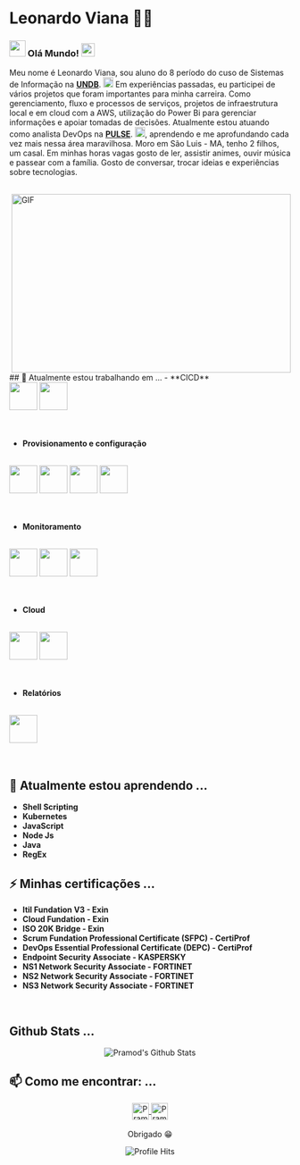 
<!--
**leoviana00/leoviana00** is a ✨ _special_ ✨ repository because its `README.md` (this file) appears on your GitHub profile.

Here are some ideas to get you started:

- 🔭 I’m currently working on ...
- 🌱 I’m currently learning ...
- 👯 I’m looking to collaborate on ...
- 🤔 I’m looking for help with ...
- 💬 Ask me about ...
- 📫 How to reach me: ...
- 😄 Pronouns: ...
- ⚡ Fun fact: ...
-->
# Leonardo Viana :man_technologist: 

### <img src="https://github.com/rajput2107/rajput2107/blob/master/Assets/Hi.gif" width="29px"> Olá Mundo!&nbsp;<img src="https://github.com/rajput2107/rajput2107/blob/master/Assets/Earth.gif" width="24px">

Meu nome é Leonardo Viana, sou aluno do 8 período do cuso de Sistemas de Informação na <a href="http://sou.undb.edu.br/"><b>UNDB</b></a>.  <img src="https://github.com/rajput2107/rajput2107/blob/master/Assets/Rocket.gif" height="18px"> 
Em experiências passadas, eu participei de vários projetos que foram importantes para minha carreira. Como gerenciamento, fluxo e processos de serviços, projetos de infraestrutura local e em cloud com a AWS, utilização do Power Bi para gerenciar informações e apoiar tomadas de decisões. Atualmente estou atuando como analista DevOps na <a href="https://ithappens.gupy.io/"><b>PULSE</b></a>.  <img src="https://github.com/rajput2107/rajput2107/blob/master/Assets/Rocket.gif" height="18px">, aprendendo e me aprofundando cada vez mais nessa área maravilhosa.
Moro em São Luis - MA, tenho 2 filhos, um casal. Em minhas horas vagas gosto de ler, assistir animes, ouvir música e passear com a família.
Gosto de conversar, trocar ideias e experiências sobre tecnologias.

<br/>
   <img align="right" alt="GIF" src="https://github.com/abhisheknaiidu/abhisheknaiidu/blob/master/code.gif?raw=true" width="500" height="320" />
<!--
<img align="right" src="https://github.com/rajput2107/rajput2107/blob/master/Assets/Developer.gif"/>
 --> 
## 🔭 Atualmente estou trabalhando em ...
- **CICD**
<br/>
<code><a href="#"><img height="50" src="https://www.vectorlogo.zone/logos/jenkins/jenkins-ar21.svg"></a></code>
<code><a href="#"><img height="50" src="https://www.vectorlogo.zone/logos/gitlab/gitlab-ar21.svg"></a></code>
<br/>
  <br/>
    <br/>
  
- **Provisionamento e configuração**
<br/>
<code><a href="#"><img height="50" src="https://www.vectorlogo.zone/logos/ansible/ansible-ar21.svg"></a></code>
<code><a href="#"><img height="50" src="https://www.vectorlogo.zone/logos/docker/docker-ar21.svg"></a></code>
<code><a href="#"><img height="50" src="https://www.vectorlogo.zone/logos/kubernetes/kubernetes-ar21.svg"></a></code>
<code><a href="#"><img height="50" src="https://www.vectorlogo.zone/logos/terraformio/terraformio-ar21.svg"></a></code>
<br/>
  <br/>
    <br/>
  
- **Monitoramento**
<br/>
<code><a href="#"><img height="50" src="https://www.vectorlogo.zone/logos/grafana/grafana-ar21.svg"></a></code>
<code><a href="#"><img height="50" src="https://www.vectorlogo.zone/logos/prometheusio/prometheusio-ar21.svg"></a></code>
<code><a href="#"><img height="50" src="https://www.vectorlogo.zone/logos/zabbix/zabbix-ar21.svg"></a></code>
<br/>
  <br/>
    <br/>
  
- **Cloud**
<br/>
<code><a href="#"><img height="50" src="https://www.vectorlogo.zone/logos/linode/linode-ar21.svg"></a></code>
<code><a href="#"><img height="50" src="https://www.vectorlogo.zone/logos/amazon_aws/amazon_aws-ar21.svg"></a></code>
<br/>
  <br/>
    <br/>
  
- **Relatórios**
<br/>
<code><a href="#"><img height="50" src="https://www.vectorlogo.zone/logos/microsoft_powerbi/microsoft_powerbi-ar21.svg"></a></code>
<br/>
  <br/>
    <br/>
  
## 🌱 Atualmente estou aprendendo ...
- **Shell Scripting**   
- **Kubernetes**
- **JavaScript**
- **Node Js**
- **Java**
- **RegEx**

## ⚡ Minhas certificações ...
- **Itil Fundation V3 - Exin**
- **Cloud Fundation - Exin**
- **ISO 20K Bridge - Exin**
- **Scrum Fundation Professional Certificate (SFPC) - CertiProf**
- **DevOps Essential Professional Certificate (DEPC) - CertiProf**
- **Endpoint Security Associate - KASPERSKY**
- **NS1 Network Security Associate - FORTINET**
- **NS2 Network Security Associate - FORTINET**
- **NS3 Network Security Associate - FORTINET**
<br/>

## Github Stats ...
<p align="center">
<img align="center" src="https://github-readme-stats.vercel.app/api?username=leoviana00&&show_icons=true&theme=radical" alt="Pramod's Github Stats">
</p>  


## 📫 Como me encontrar: ...
<p align="center">
 <a href="https://www.linkedin.com/in/leoviana00/" target="blank">
  <img align="center" alt="Pramod's LinkedIn" width="30px" src="https://www.vectorlogo.zone/logos/linkedin/linkedin-icon.svg" /> 
 </a>
 <a href="https://t.me/leoviana00" target="blank">
  <img align="center" alt="Pramod's Telegram" width="30px" src="https://www.vectorlogo.zone/logos/telegram/telegram-icon.svg" /> 
 </a>
  <br/>
  <br/>
  Obrigado 😁<br/>
</p>
<p align="center"><img alt="Profile Hits" src="https://hits.seeyoufarm.com/api/count/incr/badge.svg?url=https%3A%2F%2Fgithub.com%2Frajput2107%2F" /></p>

